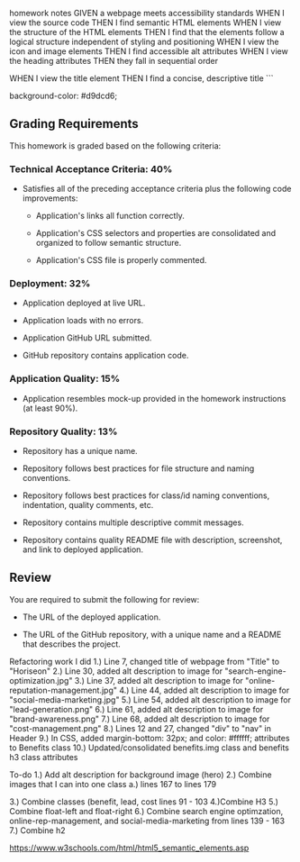 homework notes
GIVEN a webpage meets accessibility standards
WHEN I view the source code
THEN I find semantic HTML elements
WHEN I view the structure of the HTML elements
THEN I find that the elements follow a logical structure independent of styling and positioning
WHEN I view the icon and image elements
THEN I find accessible alt attributes
WHEN I view the heading attributes
THEN they fall in sequential order
<!-->
WHEN I view the title element
THEN I find a concise, descriptive title
```
</!-->


background-color: #d9dcd6;
## Grading Requirements

This homework is graded based on the following criteria: 

### Technical Acceptance Criteria: 40%

* Satisfies all of the preceding acceptance criteria plus the following code improvements:

  * Application's links all function correctly.

  * Application's CSS selectors and properties are consolidated and organized to follow semantic structure.

  * Application's CSS file is properly commented.

### Deployment: 32%

* Application deployed at live URL.

* Application loads with no errors.

* Application GitHub URL submitted.

* GitHub repository contains application code.

### Application Quality: 15%

* Application resembles mock-up provided in the homework instructions (at least 90%).

### Repository Quality: 13%

* Repository has a unique name.

* Repository follows best practices for file structure and naming conventions.

* Repository follows best practices for class/id naming conventions, indentation, quality comments, etc.

* Repository contains multiple descriptive commit messages.

* Repository contains quality README file with description, screenshot, and link to deployed application.

## Review

You are required to submit the following for review:

* The URL of the deployed application.

* The URL of the GitHub repository, with a unique name and a README that describes the project.





Refactoring work I did
1.) Line 7, changed title of webpage from "Title" to "Horiseon" 
2.) Line 30, added alt description to image for "search-engine-optimization.jpg"
3.) Line 37, added alt description to image for "online-reputation-management.jpg"
4.) Line 44, added alt description to image for "social-media-marketing.jpg"
5.) Line 54, added alt description to image for "lead-generation.png"
6.) Line 61, added alt description to image for "brand-awareness.png"
7.) Line 68, added alt description to image for "cost-management.png"
8.) Lines 12 and 27, changed "div" to "nav" in Header
9.) In CSS, added  margin-bottom: 32px; and color: #ffffff; attributes to Benefits class
10.) Updated/consolidated benefits.img class and benefits h3 class attributes



To-do
1.) Add alt description for background image (hero)
2.) Combine images that I can into one class
    a.) lines 167 to lines 179

3.) Combine classes (benefit, lead, cost lines 91 - 103
4.)Combine H3
5.) Combine float-left and float-right
6.) Combine search engine optimzation, online-rep-management, and social-media-marketing from lines 139 - 163
7.) Combine h2

https://www.w3schools.com/html/html5_semantic_elements.asp